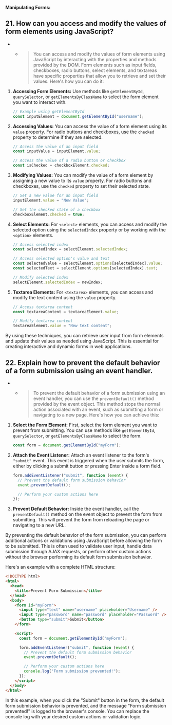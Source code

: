 **Manipulating Forms:**

## 21. How can you access and modify the values of form elements using JavaScript?

- - > You can access and modify the values of form elements using JavaScript by interacting with the properties and methods provided by the DOM. Form elements such as input fields, checkboxes, radio buttons, select elements, and textareas have specific properties that allow you to retrieve and set their values. Here's how you can do it:

1. **Accessing Form Elements:**
   Use methods like `getElementById`, `querySelector`, or `getElementsByClassName` to select the form element you want to interact with.

   ```javascript
   // Example using getElementById
   const inputElement = document.getElementById("username");
   ```

2. **Accessing Values:**
   You can access the value of a form element using its `value` property. For radio buttons and checkboxes, use the `checked` property to determine if they are selected.

   ```javascript
   // Access the value of an input field
   const inputValue = inputElement.value;

   // Access the value of a radio button or checkbox
   const isChecked = checkboxElement.checked;
   ```

3. **Modifying Values:**
   You can modify the value of a form element by assigning a new value to its `value` property. For radio buttons and checkboxes, use the `checked` property to set their selected state.

   ```javascript
   // Set a new value for an input field
   inputElement.value = "New Value";

   // Set the checked state of a checkbox
   checkboxElement.checked = true;
   ```

4. **Select Elements:**
   For `<select>` elements, you can access and modify the selected option using the `selectedIndex` property or by working with the `<option>` elements.

   ```javascript
   // Access selected index
   const selectedIndex = selectElement.selectedIndex;

   // Access selected option's value and text
   const selectedValue = selectElement.options[selectedIndex].value;
   const selectedText = selectElement.options[selectedIndex].text;

   // Modify selected index
   selectElement.selectedIndex = newIndex;
   ```

5. **Textarea Elements:**
   For `<textarea>` elements, you can access and modify the text content using the `value` property.

   ```javascript
   // Access textarea content
   const textareaContent = textareaElement.value;

   // Modify textarea content
   textareaElement.value = "New text content";
   ```

By using these techniques, you can retrieve user input from form elements and update their values as needed using JavaScript. This is essential for creating interactive and dynamic forms in web applications.

## 22. Explain how to prevent the default behavior of a form submission using an event handler.

- - > To prevent the default behavior of a form submission using an event handler, you can use the `preventDefault()` method provided by the event object. This method stops the normal action associated with an event, such as submitting a form or navigating to a new page. Here's how you can achieve this:

1. **Select the Form Element:**
   First, select the form element you want to prevent from submitting. You can use methods like `getElementById`, `querySelector`, or `getElementsByClassName` to select the form.

   ```javascript
   const form = document.getElementById("myForm");
   ```

2. **Attach the Event Listener:**
   Attach an event listener to the form's `"submit"` event. This event is triggered when the user submits the form, either by clicking a submit button or pressing Enter inside a form field.

   ```javascript
   form.addEventListener("submit", function (event) {
     // Prevent the default form submission behavior
     event.preventDefault();

     // Perform your custom actions here
   });
   ```

3. **Prevent Default Behavior:**
   Inside the event handler, call the `preventDefault()` method on the event object to prevent the form from submitting. This will prevent the form from reloading the page or navigating to a new URL.

By preventing the default behavior of the form submission, you can perform additional actions or validations using JavaScript before allowing the form to be submitted. This is often used to validate user input, handle data submission through AJAX requests, or perform other custom actions without the browser performing its default form submission behavior.

Here's an example with a complete HTML structure:

```html
<!DOCTYPE html>
<html>
  <head>
    <title>Prevent Form Submission</title>
  </head>
  <body>
    <form id="myForm">
      <input type="text" name="username" placeholder="Username" />
      <input type="password" name="password" placeholder="Password" />
      <button type="submit">Submit</button>
    </form>

    <script>
      const form = document.getElementById("myForm");

      form.addEventListener("submit", function (event) {
        // Prevent the default form submission behavior
        event.preventDefault();

        // Perform your custom actions here
        console.log("Form submission prevented!");
      });
    </script>
  </body>
</html>
```

In this example, when you click the "Submit" button in the form, the default form submission behavior is prevented, and the message "Form submission prevented!" is logged to the browser's console. You can replace the console log with your desired custom actions or validation logic.
